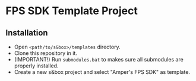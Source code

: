 # FPS SDK Template Project

## Installation

- Open `<path/to/s&box>/templates` directory.
- Clone this repository in it.
- (IMPORTANT!) Run `submodules.bat` to makes sure all submodules are properly installed.
- Create a new s&box project and select "Amper's FPS SDK" as template.
